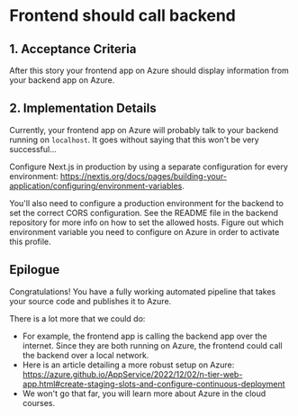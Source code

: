 # Frontend should call backend

## 1. Acceptance Criteria

After this story your frontend app on Azure should display information from your backend app on Azure.

## 2. Implementation Details

Currently, your frontend app on Azure will probably talk to your backend running on `localhost`. It goes without saying that this won't be very successful...

Configure Next.js in production by using a separate configuration for every environment: https://nextjs.org/docs/pages/building-your-application/configuring/environment-variables.

You'll also need to configure a production environment for the backend to set the correct CORS configuration. See the README file in the backend repository for more info on how to set the allowed hosts. Figure out which
environment variable you need to configure on Azure in
order to activate this profile.

## Epilogue

Congratulations! You have a fully working automated pipeline that takes your source code and publishes it to Azure.

There is a lot more that we could do:

* For example, the frontend app is calling the backend app over the internet. Since they are both running on Azure, the frontend could call the backend over a local network.
* Here is an article detailing a more robust setup on Azure: https://azure.github.io/AppService/2022/12/02/n-tier-web-app.html#create-staging-slots-and-configure-continuous-deployment
* We won't go that far, you will learn more about Azure in the cloud courses.
